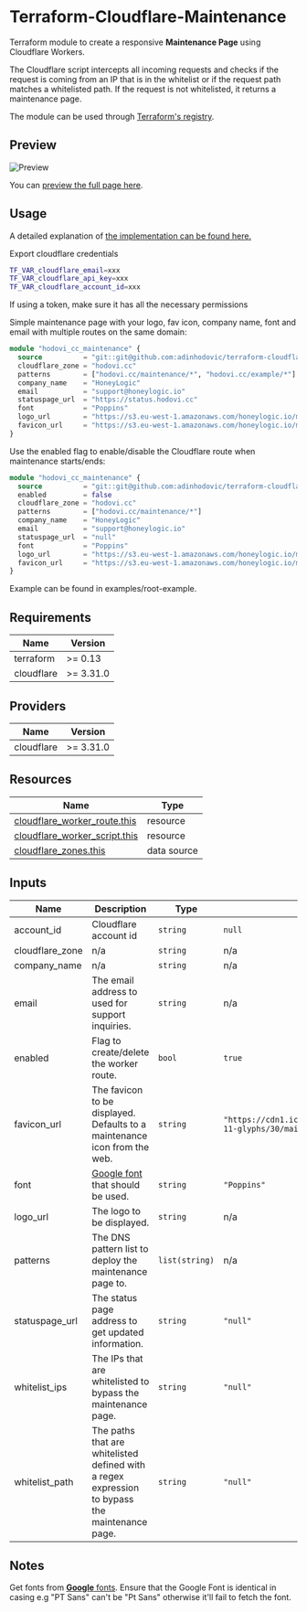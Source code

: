 # Terraform-Cloudflare-Maintenance

Terraform module to create a responsive **Maintenance Page** using Cloudflare Workers.

The Cloudflare script intercepts all incoming requests and checks if the request is coming from an IP that is in the whitelist or if the request path matches a whitelisted path. If the request is not whitelisted, it returns a maintenance page.

The module can be used through [Terraform's registry](https://registry.terraform.io/modules/adinhodovic/maintenance/cloudflare/latest).

## Preview

![Preview](https://i.imgur.com/G8fJ2mj.png)

You can [preview the full page here](https://hodovi.cc/maintenance/).

## Usage

A detailed explanation of [the implementation can be found here.](https://hodovi.cc/blog/quick-pretty-and-easy-maintenance-page-using-cloudflare-workers-terraform/)

Export cloudflare credentials

```bash
TF_VAR_cloudflare_email=xxx
TF_VAR_cloudflare_api_key=xxx
TF_VAR_cloudflare_account_id=xxx
```

If using a token, make sure it has all the necessary permissions

Simple maintenance page with your logo, fav icon, company name, font and email with multiple routes on the same domain:

```terraform
module "hodovi_cc_maintenance" {
  source          = "git::git@github.com:adinhodovic/terraform-cloudflare-maintenance.git?ref=0.7.0"
  cloudflare_zone = "hodovi.cc"
  patterns        = ["hodovi.cc/maintenance/*", "hodovi.cc/example/*"]
  company_name    = "HoneyLogic"
  email           = "support@honeylogic.io"
  statuspage_url  = "https://status.hodovi.cc"
  font            = "Poppins"
  logo_url        = "https://s3.eu-west-1.amazonaws.com/honeylogic.io/media/images/Honeylogic-blue.original.png"
  favicon_url     = "https://s3.eu-west-1.amazonaws.com/honeylogic.io/media/images/Honeylogic_-_icon.original.height-80.png"
}
```

Use the enabled flag to enable/disable the Cloudflare route when
maintenance starts/ends:

```terraform
module "hodovi_cc_maintenance" {
  source          = "git::git@github.com:adinhodovic/terraform-cloudflare-maintenance.git?ref=0.7.0"
  enabled         = false
  cloudflare_zone = "hodovi.cc"
  patterns        = ["hodovi.cc/maintenance/*"]
  company_name    = "HoneyLogic"
  email           = "support@honeylogic.io"
  statuspage_url  = "null"
  font            = "Poppins"
  logo_url        = "https://s3.eu-west-1.amazonaws.com/honeylogic.io/media/images/Honeylogic-blue.original.png"
  favicon_url     = "https://s3.eu-west-1.amazonaws.com/honeylogic.io/media/images/Honeylogic_-_icon.original.height-80.png"
}
```

Example can be found in examples/root-example.

<!-- BEGIN_TF_DOCS -->
## Requirements

| Name | Version |
|------|---------|
| terraform | >= 0.13 |
| cloudflare | >= 3.31.0 |

## Providers

| Name | Version |
|------|---------|
| cloudflare | >= 3.31.0 |

## Resources

| Name | Type |
|------|------|
| [cloudflare_worker_route.this](https://registry.terraform.io/providers/cloudflare/cloudflare/latest/docs/resources/worker_route) | resource |
| [cloudflare_worker_script.this](https://registry.terraform.io/providers/cloudflare/cloudflare/latest/docs/resources/worker_script) | resource |
| [cloudflare_zones.this](https://registry.terraform.io/providers/cloudflare/cloudflare/latest/docs/data-sources/zones) | data source |

## Inputs

| Name | Description | Type | Default | Required |
|------|-------------|------|---------|:--------:|
| account\_id | Cloudflare account id | `string` | `null` | no |
| cloudflare\_zone | n/a | `string` | n/a | yes |
| company\_name | n/a | `string` | n/a | yes |
| email | The email address to used for support inquiries. | `string` | n/a | yes |
| enabled | Flag to create/delete the worker route. | `bool` | `true` | no |
| favicon\_url | The favicon to be displayed. Defaults to a maintenance icon from the web. | `string` | `"https://cdn1.iconfinder.com/data/icons/ios-11-glyphs/30/maintenance-512.png"` | no |
| font | [Google font](https://fonts.google.com/) that should be used. | `string` | `"Poppins"` | no |
| logo\_url | The logo to be displayed. | `string` | n/a | yes |
| patterns | The DNS pattern list to deploy the maintenance page to. | `list(string)` | n/a | yes |
| statuspage\_url | The status page address to get updated information. | `string` | `"null"` | no |
| whitelist\_ips | The IPs that are whitelisted to bypass the maintenance page. | `string` | `"null"` | no |
| whitelist\_path | The paths that are whitelisted defined with a regex expression to bypass the maintenance page. | `string` | `"null"` | no |
<!-- END_TF_DOCS -->

## Notes

Get fonts from [**Google** fonts](https://fonts.google.com/). Ensure that the Google Font is identical in casing e.g "PT Sans" can't be
"Pt Sans" otherwise it'll fail to fetch the font.
